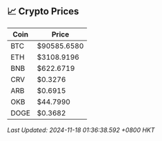## 📈 Crypto Prices

| Coin | Price |
| ---- | ----- |
| BTC | $90585.6580 |
| ETH | $3108.9196 |
| BNB | $622.6719 |
| CRV | $0.3276 |
| ARB | $0.6915 |
| OKB | $44.7990 |
| DOGE | $0.3682 |

_Last Updated: 2024-11-18 01:36:38.592 +0800 HKT_
